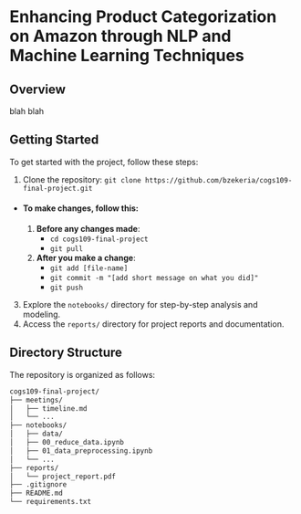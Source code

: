 # Enhancing Product Categorization on Amazon through NLP and Machine Learning Techniques

<a id='overview'></a>
## Overview
blah blah

<a id='start'></a>
## Getting Started

To get started with the project, follow these steps:
<!--2. Install the required dependencies: `pip install -r requirements.txt`-->
1. Clone the repository: `git clone https://github.com/bzekeria/cogs109-final-project.git`
  - #### To make changes, follow this:
    1. **Before any changes made**: 
        - ```cd cogs109-final-project```
        - ```git pull```
    1. **After you make a change**:
        - ```git add [file-name]```
        - ```git commit -m "[add short message on what you did]"```
        - ```git push```
3. Explore the `notebooks/` directory for step-by-step analysis and modeling.
4. Access the `reports/` directory for project reports and documentation.

<a id='directory'></a>
## Directory Structure

The repository is organized as follows:

```bash
cogs109-final-project/
├── meetings/
│   ├── timeline.md
│   └── ...
├── notebooks/
│   ├── data/
│   ├── 00_reduce_data.ipynb
│   ├── 01_data_preprocessing.ipynb
│   └── ...
├── reports/
│   └── project_report.pdf
├── .gitignore
├── README.md
└── requirements.txt
```
